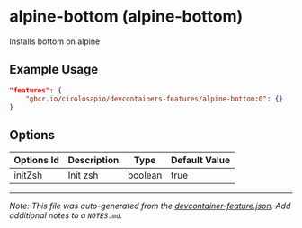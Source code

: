 
# alpine-bottom (alpine-bottom)

Installs bottom on alpine

## Example Usage

```json
"features": {
    "ghcr.io/cirolosapio/devcontainers-features/alpine-bottom:0": {}
}
```

## Options

| Options Id | Description | Type | Default Value |
|-----|-----|-----|-----|
| initZsh | Init zsh | boolean | true |



---

_Note: This file was auto-generated from the [devcontainer-feature.json](https://github.com/cirolosapio/devcontainers-features/blob/main/src/alpine-bottom/devcontainer-feature.json).  Add additional notes to a `NOTES.md`._
